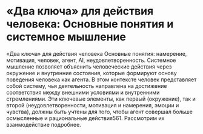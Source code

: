 # «Два ключа» для действия человека: Основные понятия и системное мышление

«Два ключа» для действия человека
Основные понятия: намерение, мотивация, человек, агент, AI, неудовлетворенность.
Системное мышление позволяет объяснить человеческие действия через окружение и внутренние состояния, которые формируют основу поведения человека как агента. В этом контексте человек представляет собой систему, чья деятельность направлена на достижение соответствия между внешними условиями и внутренними стремлениями. Эти ключевые элементы, как первый (окружение), так и второй (неудовлетворенности, мотивация и намерения, эмоции и чувства), должны быть учтены для того, чтобы агент совершал больше осмысленные и рациональные действия561. Рассмотрим их взаимодействие подробнее.
